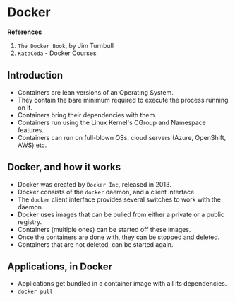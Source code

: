 # Docker

**References**

1. `The Docker Book`, by Jim Turnbull
2. `KataCoda` - Docker Courses


## Introduction

* Containers are lean versions of an Operating System.
* They contain the bare minimum required to execute the process running on it.
* Containers bring their dependencies with them.
* Containers run using the Linux Kernel's CGroup and Namespace features.
* Containers can run on full-blown OSs, cloud servers (Azure, OpenShift, AWS)  etc.

## Docker, and how it works

* Docker was created by `Docker Inc`, released in 2013.
* Docker consists of the `docker` daemon, and a client interface.
* The `docker` client interface provides several switches to work with the daemon.
* Docker uses images that can be pulled from either a private or a public registry.
* Containers (multiple ones) can be started off these images.
* Once the containers are done with, they can be stopped and deleted.
* Containers that are not deleted, can be started again.

## Applications, in Docker

* Applications get bundled in a container image with all its dependencies.
* `docker pull` 